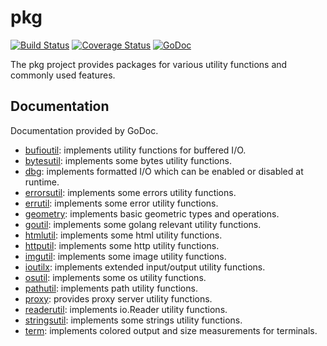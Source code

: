 # pkg

[![Build Status](https://travis-ci.org/mewkiz/pkg.svg?branch=master)](https://travis-ci.org/mewkiz/pkg)
[![Coverage Status](https://coveralls.io/repos/github/mewkiz/pkg/badge.svg?branch=master)](https://coveralls.io/github/mewkiz/pkg?branch=master)
[![GoDoc](https://godoc.org/github.com/mewkiz/pkg?status.svg)](https://godoc.org/github.com/mewkiz/pkg)

The pkg project provides packages for various utility functions and commonly used features.

## Documentation

Documentation provided by GoDoc.

- [bufioutil]: implements utility functions for buffered I/O.
- [bytesutil]: implements some bytes utility functions.
- [dbg]: implements formatted I/O which can be enabled or disabled at runtime.
- [errorsutil]: implements some errors utility functions.
- [errutil]: implements some error utility functions.
- [geometry]: implements basic geometric types and operations.
- [goutil]: implements some golang relevant utility functions.
- [htmlutil]: implements some html utility functions.
- [httputil]: implements some http utility functions.
- [imgutil]: implements some image utility functions.
- [ioutilx]: implements extended input/output utility functions.
- [osutil]: implements some os utility functions.
- [pathutil]: implements path utility functions.
- [proxy]: provides proxy server utility functions.
- [readerutil]: implements io.Reader utility functions.
- [stringsutil]: implements some strings utility functions.
- [term]: implements colored output and size measurements for terminals.

[bufioutil]: http://godoc.org/github.com/mewkiz/pkg/bufioutil
[bytesutil]: http://godoc.org/github.com/mewkiz/pkg/bytesutil
[dbg]: http://godoc.org/github.com/mewkiz/pkg/dbg
[errorsutil]: http://godoc.org/github.com/mewkiz/pkg/errorsutil
[errutil]: http://godoc.org/github.com/mewkiz/pkg/errutil
[geometry]: http://godoc.org/github.com/mewkiz/pkg/geometry
[goutil]: http://godoc.org/github.com/mewkiz/pkg/goutil
[htmlutil]: http://godoc.org/github.com/mewkiz/pkg/htmlutil
[httputil]: http://godoc.org/github.com/mewkiz/pkg/httputil
[imgutil]: http://godoc.org/github.com/mewkiz/pkg/imgutil
[ioutilx]: http://godoc.org/github.com/mewkiz/pkg/ioutilx
[osutil]: http://godoc.org/github.com/mewkiz/pkg/osutil
[pathutil]: http://godoc.org/github.com/mewkiz/pkg/pathutil
[proxy]: http://godoc.org/github.com/mewkiz/pkg/proxy
[readerutil]: http://godoc.org/github.com/mewkiz/pkg/readerutil
[stringsutil]: http://godoc.org/github.com/mewkiz/pkg/stringsutil
[term]: http://godoc.org/github.com/mewkiz/pkg/term
